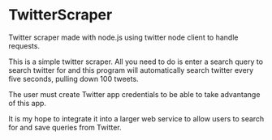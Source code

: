 # TwitterScraper
Twitter scraper made with node.js using twitter node client to handle requests. 

This is a simple twitter scraper. All you need to do is enter a search query to search twitter for and this program will automatically search twitter every five seconds, pulling down 100 tweets. 

The user must create Twitter app credentials to be able to take advantange of this app. 

It is my hope to integrate it into a larger web service to allow users to search for and save queries from Twitter. 
